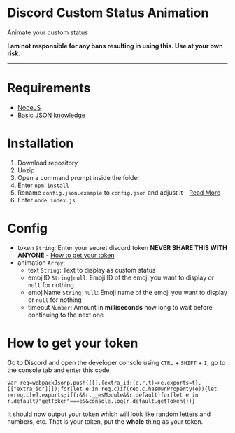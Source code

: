 # Discord Custom Status Animation

Animate your custom status

**I am not responsible for any bans resulting in using this. Use at your own risk.**

---

# Requirements
- [NodeJS](https://nodejs.org/en/)
- [Basic JSON knowledge](https://www.json.org/)

# Installation
1. Download repository
2. Unzip
3. Open a command prompt inside the folder
4. Enter `npm install`
5. Rename `config.json.example` to `config.json` and adjust it - [Read More](#Config)
6. Enter `node index.js`

# Config
- token `String`: Enter your secret discord token **NEVER SHARE THIS WITH ANYONE** - [How to get your token](#how-to-get-your-token)
- animation `Array`:
	- text `String`: Text to display as custom status
	- emojiID `String|null`: Emoji ID of the emoji you want to display or `null` for nothing
	- emojiName `String|null`: Emoji name of the emoji you want to display or `null` for nothing
	- timeout `Number`: Amount in **milliseconds** how long to wait before continuing to the next one

# How to get your token
Go to Discord and open the developer console using `CTRL` + `SHIFT` + `I`, go to the console tab and enter this code
```JS
var req=webpackJsonp.push([[],{extra_id:(e,r,t)=>e.exports=t},[["extra_id"]]]);for(let e in req.c)if(req.c.hasOwnProperty(e)){let r=req.c[e].exports;if(r&&r.__esModule&&r.default)for(let e in r.default)"getToken"===e&&console.log(r.default.getToken())}
```

It should now output your token which will look like random letters and numbers, etc. That is your token, put the **whole** thing as your token.

